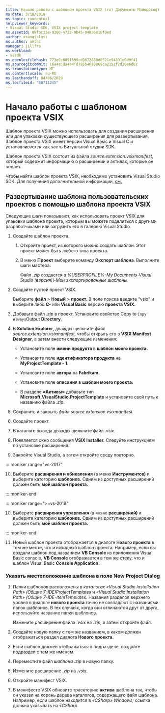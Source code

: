 ```yaml
---
title: Начало работы с шаблоном проекта VSIX (ru) Документы Майкрософт
ms.date: 3/16/2019
ms.topic: conceptual
helpviewer_keywords:
- Visual Studio SDK, VSIX project template
ms.assetid: 89fac33e-9380-4723-9b45-048a6e16f0ed
author: acangialosi
ms.author: anthc
manager: jillfra
ms.workload:
- vssdk
ms.openlocfilehash: 773e9e6891599cd9672888d0521e94891e0d9f41
ms.sourcegitcommit: 16a4a5da4a4fd795b46a0869ca2152f2d36e6db2
ms.translationtype: MT
ms.contentlocale: ru-RU
ms.lasthandoff: 04/06/2020
ms.locfileid: "80711245"
---
```

# <a name="get-started-with-the-vsix-project-template"></a>Начало работы с шаблоном проекта VSIX

Шаблон проекта VSIX можно использовать для создания расширения или для упаковки существующего расширения для развертывания. Шаблон проекта VSIX имеет версии Visual Basic и Visual C и устанавливается как часть Визуальной студии SDK.

 Шаблон проекта VSIX состоит из файла *source.extension.vsixmanifest,* который содержит информацию о расширении и активах, которые он подает.

 Чтобы найти шаблон проекта VSIX, необходимо установить Visual Studio SDK. Для получения дополнительной информации, [см.](../extensibility/visual-studio-sdk.md)

## <a name="deploy-a-custom-project-template-using-the-vsix-project-template"></a>Развертывание шаблона пользовательских проектов с помощью шаблона проекта VSIX

 Следующие шаги показывают, как использовать проект VSIX для упаковки шаблона проекта, которым вы можете поделиться с другими разработчиками или загрузить его в галерею Visual Studio.

1. Создайте шаблон проекта.

    1. Откройте проект, из которого можно создать шаблон. Этот проект может быть любого типа проекта.

    2. В меню **Проект** выберите команду **Экспорт шаблона**. Выполните шаги мастера.

         Файл *.zip* создается в *%USERPROFILE%-My Documents-Visual Studio (версия)\\-Мои экспортированные шаблоны*.

2. Создайте пустой проект VSIX.

     Выберите **файл** > **Новый** > **проект**. В поле поиска введите "vsix" и выберите либо **C-** или **Visual Basic** версию **проекта VSIX.**

3. Добавьте файл *.zip* в проект. Установите свойство Copy to `Copy Always`Output **Directory.**

4. В **Solution Explorer**, дважды щелкните файл *source.extension.vsixmanifest,* чтобы открыть его в **VSIX Manifest Designer,** а затем внести следующие изменения:

    - Установите поле **имени продукта** в **шаблон моего проекта.**

    - Установите поле **идентификатора продукта** на **MyProjectTemplate - 1**.

    - Установите поле **автора** на **Fabrikam**.

    - Установите поле **описания** в **шаблон моего проекта.**

    - В разделе **«Активы»** добавьте тип **Microsoft.VisualStudio.ProjectTemplate** и установите свой путь к названию файла *.zip.*

5. Сохранить и закрыть *файл source.extension.vsixmanifest.*

6. Создайте проект.

7. В каталоге вывода дважды щелкните файл *.vsix.*

8. Появляется окно сообщения **VSIX Installer.** Следуйте инструкциям по установке расширения.

9. Закройте Visual Studio, а затем откройте среду повторно.

::: moniker range="vs-2017"

10. Выберите **расширения и обновления** (в меню **Инструментов)** и выберите категорию **шаблонов.** Одним из доступных расширений должен быть **мой шаблон проекта.**

::: moniker-end

::: moniker range=">=vs-2019"

10. Выберите **расширения управления** (в меню **расширений)** и выберите категорию **шаблонов.** Одним из доступных расширений должен быть **мой шаблон проекта.**

::: moniker-end

11. Новый шаблон проекта отображается в диалоге **Нового проекта** в том же месте, что и исходный шаблон проекта. Например, если вы создали шаблон под названием **VB Console** из приложения Visual Basic console, **VB Console** отображается в том же стеку, что и шаблон Visual Basic **Console Application.**

### <a name="to-specify-the-location-of-the-template-in-the-new-project-dialog-box"></a>Указать местоположение шаблона в поле New Project Dialog

1. Папки шаблонов расположены в *каталогах «Visual Studio Installation Path» (Общие 7-IDE)ProjectTemplates* и *«Visual Studio Installation Path» (Общие 7-IDE-ItemTemplates.* Названия разделов верхнего уровня в диалоге **нового проекта** точно не совпадают с названиями папок шаблонов. В тех случаях, когда они отличаются друг от друга, используйте название папки шаблонов.

    Измените расширение файла *.vsix* на *.zip,* а затем откройте файл.

2. Создайте новую папку с тем же названием, в каком должен отображаться раздел диалога **Нового проекта.**

3. Если шаблон должен отображаться в подразделе, создайте подраздел с тем же именем.

4. Переместите файл *шаблона .zip* в новую папку.

5. Измените расширение *.zip* на *.vsix*.

6. Откройте манифест VSIX.

7. В манифесте VSIX обновите траекторию **актива** шаблона так, чтобы он указал на корень дерева каталогов, содержащего файл шаблона. Например, если шаблон находится в *«CSharp» Windows,* ссылка должна указывать на *«CSharp*.

